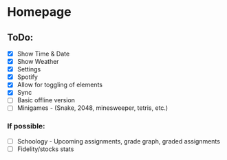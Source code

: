 # Homepage

## ToDo:

- [x] Show Time & Date
- [x] Show Weather
- [x] Settings
- [x] Spotify
- [x] Allow for toggling of elements
- [x] Sync
- [ ] Basic offline version
- [ ] Minigames - (Snake, 2048, minesweeper, tetris, etc.)

### If possible:

- [ ] Schoology - Upcoming assignments, grade graph, graded assignments
- [ ] Fidelity/stocks stats
